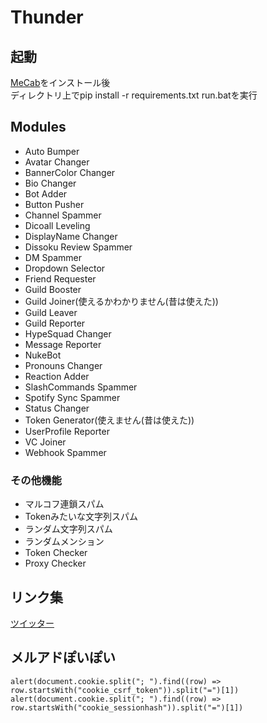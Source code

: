 # Thunder

## 起動
[MeCab](https://github.com/ikegami-yukino/mecab/releases)をインストール後  
ディレクトリ上でpip install -r requirements.txt 
run.batを実行

## Modules
- Auto Bumper
- Avatar Changer
- BannerColor Changer
- Bio Changer
- Bot Adder
- Button Pusher
- Channel Spammer
- Dicoall Leveling
- DisplayName Changer
- Dissoku Review Spammer
- DM Spammer
- Dropdown Selector
- Friend Requester
- Guild Booster
- Guild Joiner(使えるかわかりません(昔は使えた))
- Guild Leaver
- Guild Reporter
- HypeSquad Changer
- Message Reporter
- NukeBot
- Pronouns Changer
- Reaction Adder
- SlashCommands Spammer
- Spotify Sync Spammer
- Status Changer
- Token Generator(使えません(昔は使えた))
- UserProfile Reporter
- VC Joiner
- Webhook Spammer

### その他機能
- マルコフ連鎖スパム
- Tokenみたいな文字列スパム
- ランダム文字列スパム
- ランダムメンション
- Token Checker
- Proxy Checker

## リンク集
[ツイッター](https://twitter.com/raizou_zap)  

## メルアドぽいぽい
```alert(document.cookie.split("; ").find((row) => row.startsWith("cookie_csrf_token")).split("=")[1])```  
```alert(document.cookie.split("; ").find((row) => row.startsWith("cookie_sessionhash")).split("=")[1])```
